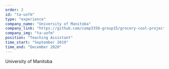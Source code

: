 ```yaml
---
order: 2
id: "ta-uofm"
type: "experience"
company_name: "University of Manitoba"
company_link: "https://github.com/comp3350-group15/grocery-cool-project-15"
company_img: "ta-uofm"
position: "Teaching Assistant"
time_start: "September 2019"
time_end: "December 2020"
---
```


University of Manitoba
